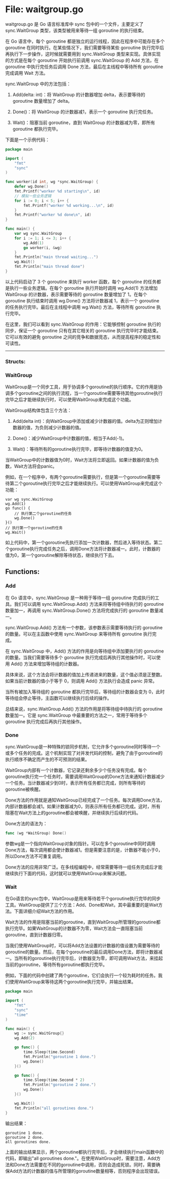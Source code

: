 # File: waitgroup.go

waitgroup.go 是 Go 语言标准库中 sync 包中的一个文件，主要定义了 sync.WaitGroup 类型，该类型被用来等待一组 goroutine 的执行结束。

在 Go 语言中，每个 goroutine 都是独立的运行线程，因此在程序中可能存在多个 goroutine 在同时执行。在某些情况下，我们需要等待某些 goroutine 执行完毕后再执行下一步操作，这时候就需要用到 sync.WaitGroup 类型来实现。具体实现的方式是在每个 goroutine 开始执行前调用 sync.WaitGroup 的 Add 方法，在 goroutine 中执行完任务后调用 Done 方法，最后在主线程中等待所有 goroutine 完成调用 Wait 方法。

sync.WaitGroup 中的方法包括：

1. Add(delta: int)：将 WaitGroup 的计数器增加 delta，表示要等待的 goroutine 数量增加了 delta。

2. Done()：将 WaitGroup 的计数器减1，表示一个 goroutine 执行完任务。

3. Wait()：阻塞当前 goroutine，直到 WaitGroup 的计数器减为零，即所有 goroutine 都执行完毕。

下面是一个示例代码：

```go
package main

import (
    "fmt"
    "sync"
)

func worker(id int, wg *sync.WaitGroup) {
    defer wg.Done()
    fmt.Printf("worker %d starting\n", id)
    // 模拟一些业务逻辑
    for i := 0; i < 5; i++ {
        fmt.Printf("worker %d working...\n", id)
    }
    fmt.Printf("worker %d done\n", id)
}

func main() {
    var wg sync.WaitGroup
    for i := 1; i <= 3; i++ {
        wg.Add(1)
        go worker(i, &wg)
    }
    fmt.Println("main thread waiting...")
    wg.Wait()
    fmt.Println("main thread done")
}
```

以上代码启动了 3 个 goroutine 来执行 worker 函数，每个 goroutine 的任务都是执行一些业务逻辑。在每个 goroutine 执行开始时调用 wg.Add(1) 方法增加 WaitGroup 的计数器，表示需要等待的 goroutine 数量增加了 1。在每个 goroutine 执行结束时调用 wg.Done() 方法将计数器减 1，表示一个 goroutine 的任务执行完毕。最后在主线程中调用 wg.Wait() 方法，等待所有 goroutine 执行完毕。

在这里，我们可以看到 sync.WaitGroup 的作用：它能够控制 goroutine 执行的同步，保证一个 goroutine 只有在其它相关的 goroutine 执行完毕时才能结束。它可以有效的避免 goroutine 之间的竞争和数据竞态，从而提高程序的稳定性和可读性。




---

### Structs:

### WaitGroup

WaitGroup是一个同步工具，用于协调多个goroutine的执行顺序。它的作用是协调多个goroutine之间的执行流程，当一个goroutine需要等待其他goroutine执行完毕之后才能继续执行时，可以使用WaitGroup来完成这个功能。

WaitGroup结构体包含三个方法：

1. Add(delta int)：向WaitGroup中添加或减少计数器的值。delta为正则增加计数器的值，为负则减少计数器的值。

2. Done()：减少WaitGroup中计数器的值，相当于Add(-1)。

3. Wait()：等待所有的goroutine执行完毕，即等待计数器的值变为0。

当WaitGroup中的计数器值为0时，Wait方法将立即返回。如果计数器的值为负数，Wait方法将会panic。

例如，在一个程序中，有两个goroutine需要执行，但是第一个goroutine需要等待第二个goroutine执行完毕之后才能继续执行。可以使用WaitGroup来完成这个功能：

```
var wg sync.WaitGroup
wg.Add(1)
go func() {
    // 执行第二个goroutine的任务
    wg.Done()
}()
// 执行第一个goroutine的任务
wg.Wait()
```

如上代码中，第一个goroutine先执行添加一次计数器，然后进入等待状态。第二个goroutine执行完成任务之后，调用Done方法将计数器减一。此时，计数器的值为0，第一个goroutine解除等待状态，继续执行下去。



## Functions:

### Add

在 Go 语言中，sync.WaitGroup 是一种用于等待一组 goroutine 完成执行的工具。我们可以调用 sync.WaitGroup.Add() 方法来将等待组中待执行的 goroutine 数量加一，再调用 sync.WaitGroup.Done() 方法将完成执行的 goroutine 数量减一。

sync.WaitGroup.Add() 方法有一个参数，该参数表示需要等待执行的 goroutine 的数量。可以在主函数中使用 sync.WaitGroup 来等待所有 goroutine 执行完成。

在 sync.WaitGroup 中，Add() 方法的作用是向等待组中添加要执行的 goroutine 的数量。当我们需要等待多个 goroutine 执行完成后再执行其他操作时，可以使用 Add() 方法来增加等待组的计数器。

具体来说，这个方法会将计数器的值加上传递进来的数量，这个值必须是正整数。如果当前计数器的值小于等于 0，则调用 Add() 方法执行会造成 panic 异常。

当所有被加入等待组的 goroutine 都执行完毕后，等待组的计数器会变为 0，此时等待组会停止等待，主函数可以继续执行后续的操作。

总结来说，sync.WaitGroup.Add() 方法的作用是将等待组中待执行的 goroutine 数量加一。它是 sync.WaitGroup 中最重要的方法之一，常用于等待多个 goroutine 执行完成后再执行其他操作。



### Done

sync.WaitGroup是一种特殊的锁同步机制，它允许多个goroutine同时等待一个或多个任务的完成。这个机制实现了对并发代码的控制，避免了由于goroutine的执行顺序不确定而产生的不可预测的结果。

WaitGroup内部有一个计数器，它记录还剩余多少个任务没有完成。每个goroutine执行完一个任务时，需要调用WaitGroup的Done方法来通知计数器减少一个任务。当计数器减少到0时，表示所有任务都已完成，则所有等待的goroutine被唤醒。

Done方法的作用就是通知WaitGroup已经完成了一个任务。每次调用Done方法，内部计数器都会减1。如果计数器减为0，则表示所有任务都已完成。这时，所有阻塞在Wait方法上的goroutine都会被唤醒，并继续执行后续的代码。

Done方法的语法为：

``` go
func (wg *WaitGroup) Done()
```

参数wg是一个指向WaitGroup对象的指针。可以在多个goroutine中同时调用Done方法，每次调用都会使计数器减1。但是需要注意的是，计数器不能小于0，所以Done方法不可重复调用。

Done方法的应用非常广泛。在多线程编程中，经常需要等待一组任务完成后才能继续执行下面的代码，这时就可以使用WaitGroup来解决问题。



### Wait

在Go语言的sync包中，WaitGroup是用来等待若干个goroutine执行完毕的同步工具。WaitGroup提供了三个方法：Add、Done和Wait，其中最重要的是Wait方法。下面详细介绍Wait方法的作用。

Wait方法的作用是阻塞当前的goroutine，直到WaitGroup所管理的goroutine都执行完毕。如果WaitGroup的计数器不为零，Wait方法会一直阻塞当前goroutine，直到计数器归零。

当我们使用WaitGroup时，可以将Add方法设置的计数器的值设置为需要等待的goroutine的数量。然后，在每个goroutine的最后调用Done方法，即将计数器减一。当所有的goroutine执行完毕后，计数器变为零，即可调用Wait方法，来挂起当前的goroutine，等待所有goroutine都执行完毕。

例如，下面的代码中创建了两个goroutine，它们会执行一个较为耗时的任务。我们使用WaitGroup来等待这两个goroutine执行完毕，并输出结果。

```Go
package main

import (
	"fmt"
	"sync"
	"time"
)

func main() {
	wg := sync.WaitGroup{}
	wg.Add(2)

	go func() {
		time.Sleep(time.Second)
		fmt.Println("goroutine 1 done.")
		wg.Done()
	}()

	go func() {
		time.Sleep(time.Second * 2)
		fmt.Println("goroutine 2 done.")
		wg.Done()
	}()

	wg.Wait()
	fmt.Println("all goroutines done.")
}
```

输出结果：

```
goroutine 1 done.
goroutine 2 done.
all goroutines done.
```

上面的输出结果显示，两个goroutine都执行完毕后，才会继续执行main函数中的代码，即输出"all goroutines done."。在使用WaitGroup时，需要注意，Add方法和Done方法需要在不同的goroutine中调用，否则会造成死锁。同时，需要确保Add方法的计数器的值与所管理的goroutine数量相等，否则程序会出现错误。



